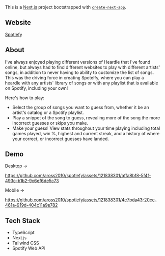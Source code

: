 This is a [Next.js](https://nextjs.org/) project bootstrapped with [`create-next-app`](https://github.com/vercel/next.js/tree/canary/packages/create-next-app).

## Website

[Spotlefy](https://spotlefy-heardle.vercel.app)

## About

I've always enjoyed playing different versions of Heardle that I've found online, but always had to find different websites to play with different artists' songs, in addition to never having to ability to customize the list of songs. This was the driving force in creating Spotelfy, where you can play a heardle with any artists' library of songs or with any playlist that is available on Spotify, including your own!

Here's how to play: 

- Select the group of songs you want to guess from, whether it be an artist's catalog or a Spotify playlist.
- Play a snippet of the song to guess, revealing more of the song the more incorrect guesses or skips you make.
- Make your guess! View stats throughout your time playing including total games played, win %, highest and current streak, and a history of where your correct, or incorrect guesses have landed.

## Demo

Desktop ->



https://github.com/aross2010/spotlefy/assets/121838301/affa8bf8-5f4f-493c-b1b2-9c6ef6de5c73



Mobile ->




https://github.com/aross2010/spotlefy/assets/121838301/4e7bda43-20ce-461a-919d-404c11a9e782




## Tech Stack

- TypeScript
- Next.js
- Tailwind CSS
- Spotify Web API
